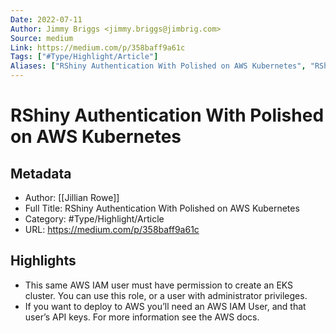 ```yaml
---
Date: 2022-07-11
Author: Jimmy Briggs <jimmy.briggs@jimbrig.com>
Source: medium
Link: https://medium.com/p/358baff9a61c
Tags: ["#Type/Highlight/Article"]
Aliases: ["RShiny Authentication With Polished on AWS Kubernetes", "RShiny Authentication With Polished on AWS Kubernetes"]
---
```

# RShiny Authentication With Polished on AWS Kubernetes

## Metadata
- Author: [[Jillian Rowe]]
- Full Title: RShiny Authentication With Polished on AWS Kubernetes
- Category: #Type/Highlight/Article
- URL: https://medium.com/p/358baff9a61c

## Highlights
- This same AWS IAM user must have permission to create an EKS cluster. You can use this role, or a user with administrator privileges.
- If you want to deploy to AWS you’ll need an AWS IAM User, and that user’s API keys. For more information see the AWS docs.
